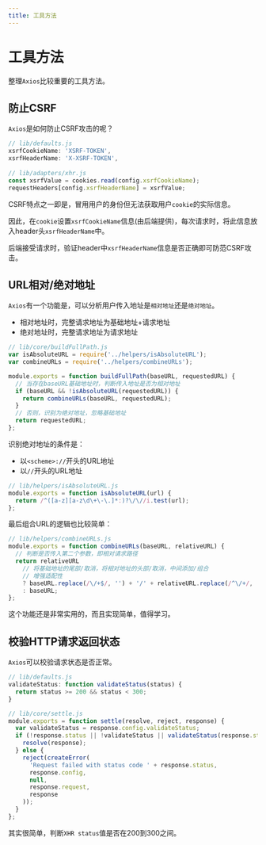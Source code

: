 ```yaml
---
title: 工具方法
---
```


# 工具方法

整理`Axios`比较重要的工具方法。

## 防止CSRF

`Axios`是如何防止CSRF攻击的呢？

```js
// lib/defaults.js
xsrfCookieName: 'XSRF-TOKEN',
xsrfHeaderName: 'X-XSRF-TOKEN',
  
// lib/adapters/xhr.js
const xsrfValue = cookies.read(config.xsrfCookieName);
requestHeaders[config.xsrfHeaderName] = xsrfValue;
```

CSRF特点之一即是，冒用用户的身份但无法获取用户`cookie`的实际信息。

因此，在`cookie`设置`xsrfCookieName`信息(由后端提供)，每次请求时，将此信息放入header头`xsrfHeaderName`中。

后端接受请求时，验证header中`xsrfHeaderName`信息是否正确即可防范CSRF攻击。

## URL相对/绝对地址

`Axios`有一个功能是，可以分析用户传入地址是`相对地址`还是`绝对地址`。

* 相对地址时，完整请求地址为基础地址+请求地址
* 绝对地址时，完整请求地址为请求地址

```js
// lib/core/buildFullPath.js
var isAbsoluteURL = require('../helpers/isAbsoluteURL');
var combineURLs = require('../helpers/combineURLs');

module.exports = function buildFullPath(baseURL, requestedURL) {
  // 当存在baseURL基础地址时，判断传入地址是否为相对地址
  if (baseURL && !isAbsoluteURL(requestedURL)) {
    return combineURLs(baseURL, requestedURL);
  }
  // 否则，识别为绝对地址，忽略基础地址
  return requestedURL;
};
```

识别绝对地址的条件是：

* 以`<scheme>://`开头的URL地址
* 以`//`开头的URL地址

```js
// lib/helpers/isAbsoluteURL.js
module.exports = function isAbsoluteURL(url) {
  return /^([a-z][a-z\d\+\-\.]*:)?\/\//i.test(url);
};
```

最后组合URL的逻辑也比较简单：

```js
// lib/helpers/combineURLs.js
module.exports = function combineURLs(baseURL, relativeURL) {
  // 判断是否传入第二个参数，即相对请求路径
  return relativeURL
    // 将基础地址的尾部/取消，将相对地址的头部/取消，中间添加/组合
    // 增强适配性
    ? baseURL.replace(/\/+$/, '') + '/' + relativeURL.replace(/^\/+/, '')
    : baseURL;
};
```

这个功能还是非常实用的，而且实现简单，值得学习。

## 校验HTTP请求返回状态

`Axios`可以校验请求状态是否正常。

```js
// lib/defaults.js
validateStatus: function validateStatus(status) {
  return status >= 200 && status < 300;
}

// lib/core/settle.js
module.exports = function settle(resolve, reject, response) {
  var validateStatus = response.config.validateStatus;
  if (!response.status || !validateStatus || validateStatus(response.status)) {
    resolve(response);
  } else {
    reject(createError(
      'Request failed with status code ' + response.status,
      response.config,
      null,
      response.request,
      response
    ));
  }
};
```

其实很简单，判断`XHR status`值是否在200到300之间。

